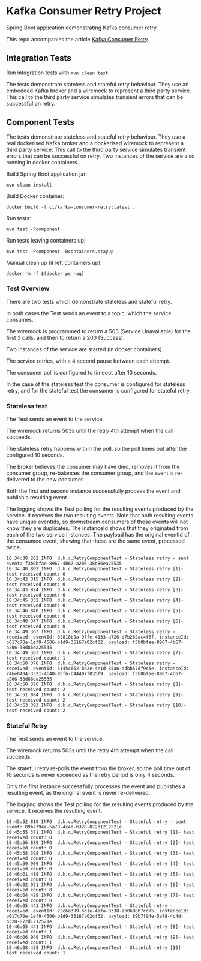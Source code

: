 # Kafka Consumer Retry Project

Spring Boot application demonstrating Kafka consumer retry.

This repo accompanies the article [Kafka Consumer Retry](https://medium.com/lydtech-consulting/kafka-consumer-retry-646aa5aad2e4).

## Integration Tests

Run integration tests with `mvn clean test`

The tests demonstrate stateless and stateful retry behaviour.  They use an embedded Kafka broker and a wiremock to
represent a third party service.  This call to the third party service simulates transient errors that can be successful
on retry.

## Component Tests

The tests demonstrate stateless and stateful retry behaviour.  They use a real dockerised Kafka broker and a dockerised
wiremock to represent a third party service.  This call to the third party service simulates transient errors that can be 
successful on retry.  Two instances of the service are also running in docker containers.

Build Spring Boot application jar:
```
mvn clean install
```

Build Docker container:
```
docker build -t ct/kafka-consumer-retry:latest .
```

Run tests:
```
mvn test -Pcomponent
```

Run tests leaving containers up:
```
mvn test -Pcomponent -Dcontainers.stayup
```

Manual clean up (if left containers up):
```
docker rm -f $(docker ps -aq)
```

### Test Overview

There are two tests which demonstrate stateless and stateful retry.

In both cases the Test sends an event to a topic, which the service consumes.

The wiremock is programmed to return a 503 (Service Unavailable) for the first 3 calls, and then to return a 200 (Success).

Two instances of the service are started (in docker containers).

The service retries, with a 4 second pause between each attempt.

The consumer poll is configured to timeout after 10 seconds.

In the case of the stateless test the consumer is configured for stateless retry, and for the stateful test the consumer
is configured for stateful retry.

### Stateless test

The Test sends an event to the service.

The wiremock returns 503s until the retry 4th attempt when the call succeeds.

The stateless retry happens within the poll, so the poll times out after the configured 10 seconds.  
 
The Broker believes the consumer may have died, removes it from the consumer group, re-balances the consumer group, and 
the event is re-delivered to the new consumer.

Both the first and second instance successfully process the event and publish a resulting event.

The logging shows the Test polling for the resulting events produced by the service.  It receives the two resulting 
events.  Note that both resulting events have unique eventIds, so downstream consumers of these events will not know 
they are duplicates.  The instanceId shows that they originated from each of the two service instances.  The payload has 
the original eventId of the consumed event, showing that these are the same event, processed twice.

```
10:34:38.262 INFO  d.k.c.RetryComponentTest - Stateless retry - sent event: f3b0bfae-8967-4b67-a206-38d86ea25535
10:34:40.802 INFO  d.k.c.RetryComponentTest - Stateless retry [1]- test received count: 0
10:34:42.315 INFO  d.k.c.RetryComponentTest - Stateless retry [2]- test received count: 0
10:34:43.824 INFO  d.k.c.RetryComponentTest - Stateless retry [3]- test received count: 0
10:34:45.332 INFO  d.k.c.RetryComponentTest - Stateless retry [4]- test received count: 0
10:34:46.840 INFO  d.k.c.RetryComponentTest - Stateless retry [5]- test received count: 0
10:34:48.347 INFO  d.k.c.RetryComponentTest - Stateless retry [6]- test received count: 0
10:34:49.363 INFO  d.k.c.RetryComponentTest - Stateless retry - received: eventId: 02810b9a-97fe-4133-a726-d7b262ac4f6f, instanceId: b017c70e-1ef9-4506-b1d9-35167a02cf32, payload: f3b0bfae-8967-4b67-a206-38d86ea25535
10:34:49.363 INFO  d.k.c.RetryComponentTest - Stateless retry [7]- test received count: 1
10:34:50.376 INFO  d.k.c.RetryComponentTest - Stateless retry - received: eventId: 5145c662-ba2e-4e1d-85a6-adbb57df9e5e, instanceId: 74be0404-3321-4b40-85fb-b44497f035f9, payload: f3b0bfae-8967-4b67-a206-38d86ea25535
10:34:50.376 INFO  d.k.c.RetryComponentTest - Stateless retry [8]- test received count: 2
10:34:51.884 INFO  d.k.c.RetryComponentTest - Stateless retry [9]- test received count: 2
10:34:53.393 INFO  d.k.c.RetryComponentTest - Stateless retry [10]- test received count: 2
```

### Stateful Retry

The Test sends an event to the service.

The wiremock returns 503s until the retry 4th attempt when the call succeeds.

The stateful retry re-polls the event from the broker, so the poll time out of 10 seconds is never exceeded as the 
retry period is only 4 seconds.

Only the first instance successfully processes the event and publishes a resulting event, as the original event is never
re-delivered.

The logging shows the Test polling for the resulting events produced by the service.  It receives the resulting event.

```
10:45:52.810 INFO  d.k.c.RetryComponentTest - Stateful retry - sent event: 89b7f94e-5a78-4c4d-b328-872d1212521e
10:45:55.371 INFO  d.k.c.RetryComponentTest - Stateful retry [1]- test received count: 0
10:45:56.889 INFO  d.k.c.RetryComponentTest - Stateful retry [2]- test received count: 0
10:45:58.398 INFO  d.k.c.RetryComponentTest - Stateful retry [3]- test received count: 0
10:45:59.909 INFO  d.k.c.RetryComponentTest - Stateful retry [4]- test received count: 0
10:46:01.418 INFO  d.k.c.RetryComponentTest - Stateful retry [5]- test received count: 0
10:46:02.921 INFO  d.k.c.RetryComponentTest - Stateful retry [6]- test received count: 0
10:46:04.429 INFO  d.k.c.RetryComponentTest - Stateful retry [7]- test received count: 0
10:46:05.441 INFO  d.k.c.RetryComponentTest - Stateful retry - received: eventId: 22c6a399-661e-4afa-9338-ab0608b7cd75, instanceId: b017c70e-1ef9-4506-b1d9-35167a02cf32, payload: 89b7f94e-5a78-4c4d-b328-872d1212521e
10:46:05.441 INFO  d.k.c.RetryComponentTest - Stateful retry [8]- test received count: 1
10:46:06.949 INFO  d.k.c.RetryComponentTest - Stateful retry [9]- test received count: 1
10:46:08.458 INFO  d.k.c.RetryComponentTest - Stateful retry [10]- test received count: 1
```
